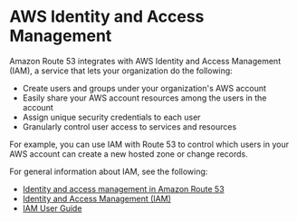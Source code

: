 # AWS Identity and Access Management<a name="IAMRoute53"></a>

Amazon Route 53 integrates with AWS Identity and Access Management \(IAM\), a service that lets your organization do the following:
+ Create users and groups under your organization's AWS account
+ Easily share your AWS account resources among the users in the account
+ Assign unique security credentials to each user
+ Granularly control user access to services and resources

For example, you can use IAM with Route 53 to control which users in your AWS account can create a new hosted zone or change records\.

For general information about IAM, see the following:
+ [Identity and access management in Amazon Route 53 ](auth-and-access-control.md)
+ [Identity and Access Management \(IAM\)](https://aws.amazon.com/iam/)
+ [IAM User Guide](https://docs.aws.amazon.com/IAM/latest/UserGuide/)